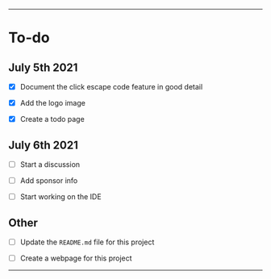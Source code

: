 
***

# To-do

## July 5th 2021

- [x] Document the click escape code feature in good detail

- [x] Add the logo image

- [x] Create a todo page

## July 6th 2021

- [ ] Start a discussion

- [ ] Add sponsor info

- [ ] Start working on the IDE

## Other

- [ ] Update the `README.md` file for this project

- [ ] Create a webpage for this project

***
